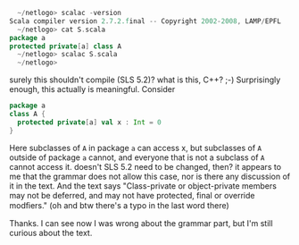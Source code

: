 ```scala
  ~/netlogo> scalac -version
Scala compiler version 2.7.2.final -- Copyright 2002-2008, LAMP/EPFL
  ~/netlogo> cat S.scala 
package a
protected private[a] class A
  ~/netlogo> scalac S.scala 
  ~/netlogo>
```

surely this shouldn't compile (SLS 5.2)? what is this, C++? ;-)
Surprisingly enough, this actually is meaningful.  Consider
```scala
package a
class A {
  protected private[a] val x : Int = 0
}
```
Here subclasses of `A` in package `a` can access x, but subclasses of `A` outside of package `a` cannot, and everyone that is not a subclass of `A` cannot access it.
doesn't SLS 5.2 need to be changed, then? it appears to me that the grammar does not allow this case, nor is there any discussion of it in the text.  And the text says "Class-private or object-private members may not be deferred, and may not 
have protected, final or override modﬁers."  (oh and btw there's a typo in the last word there)

Thanks. I can see now I was wrong about the grammar part, but I'm still curious about the text.
